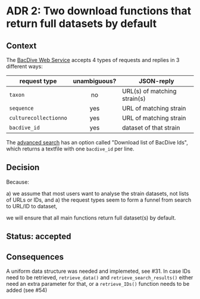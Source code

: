 # ADR 2: Two download functions that return full datasets by default


## Context 

The [BacDive Web Service](https://bacdive.dsmz.de/api/bacdive/) accepts 4 types 
of requests and replies in 3 different ways:

request type | unambiguous? | JSON-reply
-------------|:------------:|--------
`taxon`      |           no | URL(s) of matching strain(s)
`sequence`   |          yes | URL of matching strain
`culturecollectionno` | yes | URL of matching strain
`bacdive_id` |          yes | dataset of that strain

The [advanced search](https://bacdive.dsmz.de/AdvSearch) has an option called
"Download list of BacDive Ids", which returns a textfile with one `bacdive_id`
per line.


## Decision 

Because:

a) we assume that most users want to analyse the strain datasets, not lists of 
   URLs or IDs, and 
a) the request types seem to form a funnel from search to URL/ID to dataset,

we will ensure that all main functions return full dataset(s) by default.


## Status: accepted


## Consequences

A uniform data structure was needed and implemeted, see #31. In case IDs need to be retrieved, `retrieve_data()` and `retrieve_search_results()` either need an extra parameter for that, or a `retrieve_IDs()` function needs to be added (see #54)
